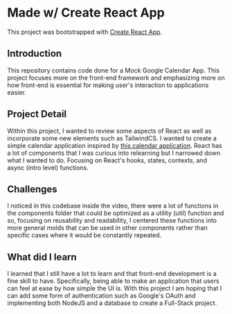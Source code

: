 # Made w/ Create React App

This project was bootstrapped with [Create React App](https://github.com/facebook/create-react-app).

## Introduction

This repository contains code done for a Mock Google Calendar App. This project focuses more on the front-end framework and emphasizing more on how front-end is essential for making user's interaction to applications easier.

## Project Detail

Within this project, I wanted to review some aspects of React as well as incorporate some new elements such as TailwindCS. I wanted to create a simple calendar application inspired by [this calendar application](https://www.youtube.com/watch?v=KUKyTRYGrnU). React has a lot of components that I was curious into relearning but I narrowed down what I wanted to do. Focusing on React's hooks, states, contexts, and async (intro level) functions.

## Challenges

I noticed in this codebase inside the video, there were a lot of functions in the components folder that could be optimized as a utility (util) function and so, focusing on reusability and readability, I centered these functions into more general molds that can be used in other components rather than specific cases where it would be constantly repeated.

## What did I learn

I learned that I still have a lot to learn and that front-end development is a fine skill to have. Specifically, being able to make an application that users can feel at ease by how simple the UI is. With this project I am hoping that I can add some form of authentication such as Google's OAuth and implementing both NodeJS and a database to create a Full-Stack project.
